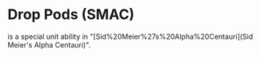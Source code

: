 # Drop Pods (SMAC)

 is a special unit ability in "[Sid%20Meier%27s%20Alpha%20Centauri](Sid Meier's Alpha Centauri)".